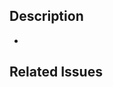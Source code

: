 <!-- Have any questions? Ask in this Pull Request and I will be happy to help. :) -->

## Description

<!-- Write a brief description of the changes introduced by this PR. -->

-

## Related Issues

<!-- Link to the issue that is fixed by this PR (if there is one) e.g. Fixes #1. -->

